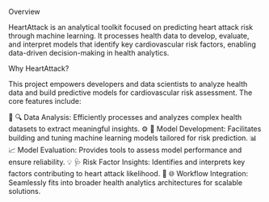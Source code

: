 Overview

HeartAttack is an analytical toolkit focused on predicting heart attack risk through machine learning. It processes health data to develop, evaluate, and interpret models that identify key cardiovascular risk factors, enabling data-driven decision-making in health analytics.

Why HeartAttack?

This project empowers developers and data scientists to analyze health data and build predictive models for cardiovascular risk assessment. The core features include:

🧬 🔍 Data Analysis: Efficiently processes and analyzes complex health datasets to extract meaningful insights.
⚙️ 🧠 Model Development: Facilitates building and tuning machine learning models tailored for risk prediction.
📊 📈 Model Evaluation: Provides tools to assess model performance and ensure reliability.
💡 🩺 Risk Factor Insights: Identifies and interprets key factors contributing to heart attack likelihood.
🔄 🌐 Workflow Integration: Seamlessly fits into broader health analytics architectures for scalable solutions.
